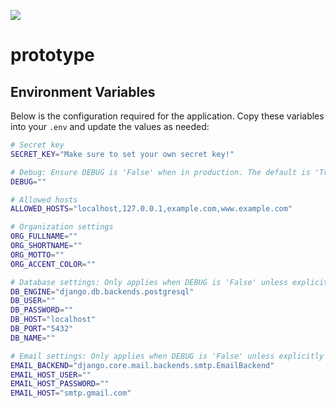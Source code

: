 ![](base/assets/base/img/logo.png)

# prototype

## Environment Variables

Below is the configuration required for the application. Copy these variables into your `.env` and update the values as needed:

```bash
# Secret key
SECRET_KEY="Make sure to set your own secret key!"

# Debug: Ensure DEBUG is 'False' when in production. The default is 'True' unless explicitly changed in settings.py
DEBUG=""

# Allowed hosts
ALLOWED_HOSTS="localhost,127.0.0.1,example.com,www.example.com"

# Organization settings
ORG_FULLNAME=""
ORG_SHORTNAME=""
ORG_MOTTO=""
ORG_ACCENT_COLOR=""

# Database settings: Only applies when DEBUG is 'False' unless explicitly changed in settings.py
DB_ENGINE="django.db.backends.postgresql"
DB_USER=""
DB_PASSWORD=""
DB_HOST="localhost"
DB_PORT="5432"
DB_NAME=""

# Email settings: Only applies when DEBUG is 'False' unless explicitly changed in settings.py
EMAIL_BACKEND="django.core.mail.backends.smtp.EmailBackend"
EMAIL_HOST_USER=""
EMAIL_HOST_PASSWORD=""
EMAIL_HOST="smtp.gmail.com"

```
